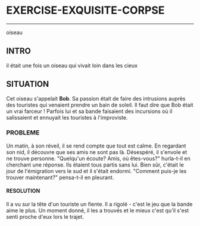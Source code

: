   
 # EXERCISE-EXQUISITE-CORPSE 
 ---------------------------
 oiseau

 ## INTRO
il était une fois un oiseau qui vivait loin dans les cieux 
 
 ## SITUATION 
Cet oiseau s'appelait **Bob**. 
Sa passion était de faire des intrusions auprès des touristes qui venaient prendre un bain de soleil. 
Il faut dire que Bob était un vrai farceur ! 
Parfois lui et sa bande faisaient des incursions où il salissaient et ennuyait les touristes à l'improviste.



  ### PROBLEME
Un matin, à son réveil, il se rend compte que tout est calme. En regardant son nid, il découvre que ses amis ne sont pas là. Désespéré, il s'envole et ne trouve personne. "Quelqu'un écoute? Amis, où êtes-vous?" hurla-t-il en cherchant une réponse. Ils étaient tous partis sans lui. Bien sûr, c'était le jour de l'émigration vers le sud et il s'était endormi. "Comment puis-je les trouver maintenant?" pensa-t-il en pleurant.


  #### RESOLUTION
Il a vu sur la tête d'un touriste un fiente. Il a rigolé - c'est le jeu que la bande aime le plus.
Un moment donné, il les a trouvés et le mieux c'est qu'il s'est senti proche d'eux lors le trajet.
